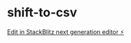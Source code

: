 # shift-to-csv

[Edit in StackBlitz next generation editor ⚡️](https://stackblitz.com/~/github.com/mattiarigo/shift-to-csv)